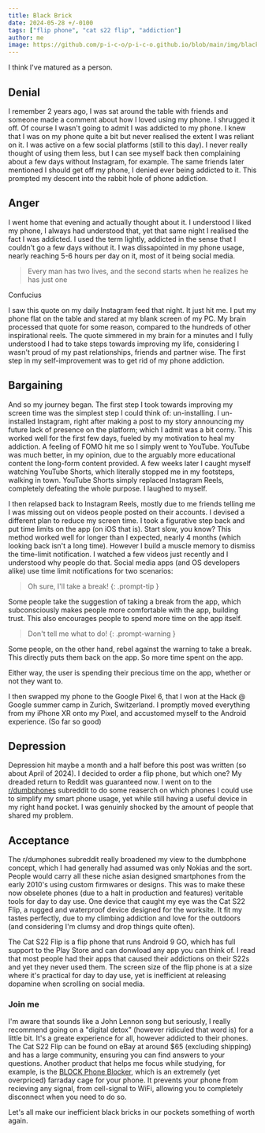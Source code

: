 ```yaml
---
title: Black Brick
date: 2024-05-28 +/-0100
tags: ["flip phone", "cat s22 flip", "addiction"]
author: me
image: https://github.com/p-i-c-o/p-i-c-o.github.io/blob/main/img/black-brick.png?raw=true
---
```


I think I've matured as a person.

## Denial

I remember 2 years ago, I was sat around the table with friends and someone made a comment about how I loved using my phone. I shrugged it off. Of course I wasn't going to admit I was addicted to my phone. I knew that I was on my phone quite a bit but never realised the extent I was reliant on it. I was active on a few social platforms (still to this day). I never really thought of using them less, but I can see myself back then complaining about a few days without Instagram, for example. The same friends later mentioned I should get off my phone, I denied ever being addicted to it. This prompted my descent into the rabbit hole of phone addiction.

## Anger

I went home that evening and actually thought about it. I understood I liked my phone, I always had understood that, yet that same night I realised the fact I was addicted. I used the term lightly, addicted in the sense that I couldn't go a few days without it. I was dissapointed in my phone usage, nearly reaching 5-6 hours per day on it, most of it being social media.

> Every man has two lives, and the second starts when he realizes he has just one

Confucius

I saw this quote on my daily Instagram feed that night. It just hit me. I put my phone flat on the table and stared at my blank screen of my PC. My brain processed that quote for some reason, compared to the hundreds of other inspirational reels. The quote simmered in my brain for a minutes and I fully understood I had to take steps towards improving my life, considering I wasn't proud of my past relationships, friends and partner wise. The first step in my self-improvement was to get rid of my phone addiction.

## Bargaining

And so my journey began. The first step I took towards improving my screen time was the simplest step I could think of: un-installing. I un-installed Instagram, right after making a post to my story announcing my future lack of presence on the platform; which I admit was a bit corny. This worked well for the first few days, fueled by my motivation to heal my addiction. A feeling of FOMO hit me so I simply went to YouTube. YouTube was much better, in my opinion, due to the arguably more educational content the long-form content provided. A few weeks later I caught myself watching YouTube Shorts, which literally stopped me in my footsteps, walking in town. YouTube Shorts simply replaced Instagram Reels, completely defeating the whole purpose. I laughed to myself.

I then relapsed back to Instagram Reels, mostly due to me friends telling me I was missing out on videos people posted on their accounts. I devised a different plan to reduce my screen time. I took a figurative step back and put time limits on the app (on iOS that is). Start slow, you know? This method worked well for longer than I expected, nearly 4 months (which looking back isn't a long time). However I build a muscle memory to dismiss the time-limit notification. I watched a few videos just recently and I understood why people do that. Social media apps (and OS developers alike) use time limit notifications for two scenarios:

<!-- markdownlint-capture -->
<!-- markdownlint-disable -->

> Oh sure, I'll take a break!
> {: .prompt-tip }

<!-- markdownlint-restore -->

Some people take the suggestion of taking a break from the app, which subconsciously makes people more comfortable with the app, building trust. This also encourages people to spend more time on the app itself.

<!-- markdownlint-capture -->
<!-- markdownlint-disable -->

> Don't tell me what to do!
> {: .prompt-warning }

<!-- markdownlint-restore -->

Some people, on the other hand, rebel against the warning to take a break. This directly puts them back on the app. So more time spent on the app.

Either way, the user is spending their precious time on the app, whether or not they want to.

I then swapped my phone to the Google Pixel 6, that I won at the Hack @ Google summer camp in Zurich, Switzerland. I promptly moved everything from my iPhone XR onto my Pixel, and accustomed myself to the Android experience. (So far so good)

## Depression

Depression hit maybe a month and a half before this post was written (so about April of 2024). I decided to order a flip phone, but which one? My dreaded return to Reddit was guaranteed now. I went on to the [r/dumbphones](https://www.reddit.com/r/dumbphones) subreddit to do some reaserch on which phones I could use to simplify my smart phone usage, yet while still having a useful device in my right hand pocket. I was genuinly shocked by the amount of people that shared my problem.

## Acceptance

The r/dumphones subreddit really broadened my view to the dumbphone concept, which I had generally had assumed was only Nokias and the sort. People would carry all these niche asian designed smartphones from the early 2010's using custom firmwares or designs. This was to make these now obselete phones (due to a halt in production and features) veritable tools for day to day use. One device that caught my eye was the Cat S22 Flip, a rugged and waterproof device designed for the worksite. It fit my tastes perfectly, due to my climbing addiction and love for the outdoors (and considering I'm clumsy and drop things quite often).

The Cat S22 Flip is a flip phone that runs Android 9 GO, which has full support to the Play Store and can donwload any app you can think of. I read that most people had their apps that caused their addictions on their S22s and yet they never used them. The screen size of the flip phone is at a size where it's practical for day to day use, yet is inefficient at releasing dopamine when scrolling on social media.

### Join me

I'm aware that sounds like a John Lennon song but seriously, I really recommend going on a "digital detox" (however ridiculed that word is) for a little bit. It's a greate experience for all, however addicted to their phones. The Cat S22 Flip can be found on eBay at around $65 (excluding shipping) and has a large community, ensuring you can find answers to your questions. Another product that helps me focus while studying, for example, is the [BLOCK Phone Blocker](https://www.meetblock.com/), which is an extremely (yet overpriced) farraday cage for your phone. It prevents your phone from recieving any signal, from cell-signal to WiFi, allowing you to completely disconnect when you need to do so.

Let's all make our inefficient black bricks in our pockets something of worth again.
